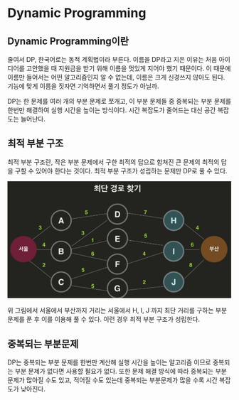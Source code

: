 # Dynamic Programming

## Dynamic Programming이란

줄여서 DP, 한국어로는 동적 계획법이라 부른다. 이름을 DP라고 지은 이유는 처음 아이디어를 고안했을 때 지원금을 받기 위해 이름을 멋있게 지어야 했기 때문이다. 이 때문에 이름만 들어서는 어떤 알고리즘인지 알 수 없는데, 이름은 크게 신경쓰지 않아도 된다. 기능에 맞게 이름을 짓자면 기억하면서 풀기 정도가 아닐까.

DP는 한 문제를 여러 개의 부분 문제로 쪼개고, 이 부분 문제들 중 중복되는 부분 문제를 한번만 해결하여 실행 시간을 높이는 방식이다. 시간 복잡도가 줄어드는 대신 공간 복잡도는 늘어난다. 

## 최적 부분 구조

최적 부분 구조란, 작은 부분 문제에서 구한 최적의 답으로 합쳐진 큰 문제의 최적의 답을 구할 수 있어야 한다는 것이다. 최적 부분 구조가 성립하는 문제만 DP로 풀 수 있다.

![최단경로찾기이미지](../images/2023-01-15-imageTest/img1.png)

위 그림에서 서울에서 부산까지 거리는 서울에서 H, I, J 까지 최단 거리를 구하는 부분 문제를 푼 후 이를 이용해 풀 수 있다. 이런 경우 최적 부분 구조가 성립한다.

## 중복되는 부분문제

DP는 중복되는 부분 문제를 한번만 계산해 실행 시간을 높이는 알고리즘 이므로 중복되는 부분 문제가 없다면 사용할 필요가 없다. 또한 문제 해결 방식에 따라 중복되는 부분 문제가 많아질 수도 있고, 적어질 수도 있는데 중복되는 부분문제가 많을 수록 시간 복잡도가 낮아진다.